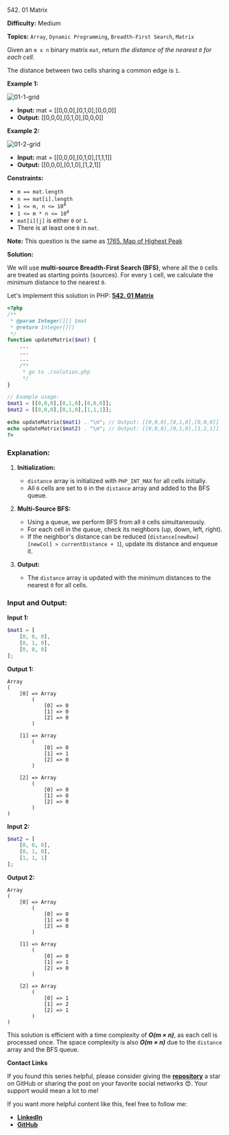542\. 01 Matrix

**Difficulty:** Medium

**Topics:** `Array`, `Dynamic Programming`, `Breadth-First Search`, `Matrix`

Given an `m x n` binary matrix `mat`, return _the distance of the nearest `0` for each cell_.

The distance between two cells sharing a common edge is `1`.

**Example 1:**

![01-1-grid](https://assets.leetcode.com/uploads/2021/04/24/01-1-grid.jpg)

- **Input:** mat = [[0,0,0],[0,1,0],[0,0,0]]
- **Output:** [[0,0,0],[0,1,0],[0,0,0]]

**Example 2:**

![01-2-grid](https://assets.leetcode.com/uploads/2021/04/24/01-2-grid.jpg)

- **Input:** mat = [[0,0,0],[0,1,0],[1,1,1]]
- **Output:** [[0,0,0],[0,1,0],[1,2,1]]



**Constraints:**

- `m == mat.length`
- `n == mat[i].length`
- <code>1 <= m, n <= 10<sup>4</sup></code>
- <code>1 <= m * n <= 10<sup>4</sup></code>
- `mat[i][j]` is either `0` or `1`.
- There is at least one `0` in `mat`.

**Note:** This question is the same as [1765. Map of Highest Peak](https://leetcode.com/problems/map-of-highest-peak/)


**Solution:**

We will use **multi-source Breadth-First Search (BFS)**, where all the `0` cells are treated as starting points (sources). For every `1` cell, we calculate the minimum distance to the nearest `0`.

Let's implement this solution in PHP: **[542\. 01 Matrix](https://github.com/mah-shamim/leet-code-in-php/tree/main/algorithms/000542-01-matrix/solution.php)**

```php
<?php
/**
 * @param Integer[][] $mat
 * @return Integer[][]
 */
function updateMatrix($mat) {
    ...
    ...
    ...
    /**
     * go to ./solution.php
     */
}

// Example usage:
$mat1 = [[0,0,0],[0,1,0],[0,0,0]];
$mat2 = [[0,0,0],[0,1,0],[1,1,1]];

echo updateMatrix($mat1) . "\n"; // Output: [[0,0,0],[0,1,0],[0,0,0]]
echo updateMatrix($mat2) . "\n"; // Output: [[0,0,0],[0,1,0],[1,2,1]]
?>
```

### Explanation:

1. **Initialization:**
   - `distance` array is initialized with `PHP_INT_MAX` for all cells initially.
   - All `0` cells are set to `0` in the `distance` array and added to the BFS queue.

2. **Multi-Source BFS:**
   - Using a queue, we perform BFS from all `0` cells simultaneously.
   - For each cell in the queue, check its neighbors (up, down, left, right).
   - If the neighbor's distance can be reduced (`distance[newRow][newCol] > currentDistance + 1`), update its distance and enqueue it.

3. **Output:**
   - The `distance` array is updated with the minimum distances to the nearest `0` for all cells.

### Input and Output:

**Input 1:**
```php
$mat1 = [
    [0, 0, 0],
    [0, 1, 0],
    [0, 0, 0]
];
```

**Output 1:**
```
Array
(
    [0] => Array
        (
            [0] => 0
            [1] => 0
            [2] => 0
        )

    [1] => Array
        (
            [0] => 0
            [1] => 1
            [2] => 0
        )

    [2] => Array
        (
            [0] => 0
            [1] => 0
            [2] => 0
        )
)
```

**Input 2:**
```php
$mat2 = [
    [0, 0, 0],
    [0, 1, 0],
    [1, 1, 1]
];
```

**Output 2:**
```
Array
(
    [0] => Array
        (
            [0] => 0
            [1] => 0
            [2] => 0
        )

    [1] => Array
        (
            [0] => 0
            [1] => 1
            [2] => 0
        )

    [2] => Array
        (
            [0] => 1
            [1] => 2
            [2] => 1
        )
)
```

This solution is efficient with a time complexity of _**O(m × n)**_, as each cell is processed once. The space complexity is also _**O(m × n)**_ due to the `distance` array and the BFS queue.

**Contact Links**

If you found this series helpful, please consider giving the **[repository](https://github.com/mah-shamim/leet-code-in-php)** a star on GitHub or sharing the post on your favorite social networks 😍. Your support would mean a lot to me!

If you want more helpful content like this, feel free to follow me:

- **[LinkedIn](https://www.linkedin.com/in/arifulhaque/)**
- **[GitHub](https://github.com/mah-shamim)**